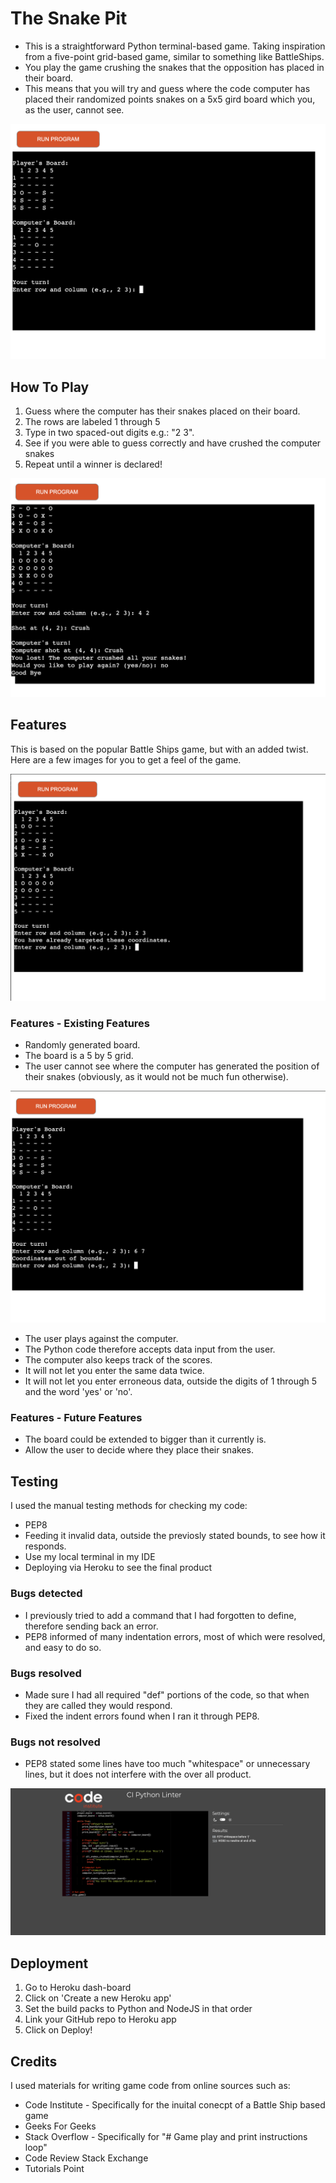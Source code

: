 # The Snake Pit

* This is a straightforward Python terminal-based game. Taking inspiration from a five-point grid-based game, similar to something like BattleShips.
* You play the game crushing the snakes that the opposition has placed in their board.
* This means that you will try and guess where the code computer has placed their randomized points snakes on a 5x5 gird board which you, as the user, cannot see. 


![contactimage](assets/GameBegin.png)

## How To Play 

1. Guess where the computer has their snakes placed on their board.
2. The rows are labeled 1 through 5 
3. Type in two spaced-out digits e.g.: "2 3". 
4. See if you were able to guess correctly and have crushed the computer snakes
5. Repeat until a winner is declared!

![contactimage](assets/GameLost.png)

## Features 

This is based on the popular Battle Ships game, but with an added twist. Here are a few images for you to get a feel of the game.

![contactimage](assets/GamePlay.png)


###  Features - Existing Features

 - Randomly generated board.
 - The board is a 5 by 5 grid.
 - The user cannot see where the computer has generated the position of their snakes (obviously, as it would not be much fun otherwise).

![contactimage](assets/GameInvalidInput.png) 

* The user plays against the computer.
* The Python code therefore accepts data input from the user.
* The computer also keeps track of the scores.
* It will not let you enter the same data twice. 
* It will not let you enter erroneous data, outside the digits of 1 through 5 and the word 'yes' or 'no'. 


###  Features - Future Features 

* The board could be extended to bigger than it currently is. 
* Allow the user to decide where they place their snakes. 

## Testing 

I used the manual testing methods for checking my code: 

- PEP8 
- Feeding it invalid data, outside the previosly stated bounds, to see how it responds. 
- Use my local terminal in my IDE
- Deploying via Heroku to see the final product 


### Bugs detected

- I previously tried to add a command that I had forgotten to define, therefore sending back an error.
- PEP8 informed of many indentation errors, most of which were resolved, and easy to do so. 


### Bugs resolved 

- Made sure I had all required "def" portions of the code, so that when they are called they would respond.
- Fixed the indent errors found when I ran it through PEP8. 


### Bugs not resolved 

- PEP8 stated some lines have too much "whitespace" or unnecessary lines, but it does not interfere with the over all product. 

![contactimage](assets/GameTwoErrors.png)

## Deployment 

1. Go to Heroku dash-board 
2. Click on 'Create a new Heroku app'
3. Set the build packs to Python and NodeJS in that order
4. Link your GitHub repo to Heroku app 
5. Click on Deploy!

## Credits 

I used materials for writing game code from online sources such as: 
* Code Institute - Specifically for the inuital conecpt of a Battle Ship based game 
* Geeks For Geeks 
* Stack Overflow - Specifically for "# Game play and print instructions loop"
* Code Review Stack Exchange  
* Tutorials Point 